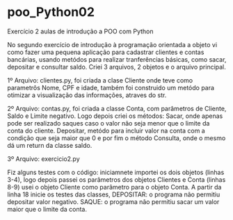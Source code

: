 # poo_Python02
Exercício 2 aulas de introdução a POO com Python

No segundo exercício de introdução à programação orientada a objeto vi como fazer uma pequena aplicação para cadastrar clientes e contas bancárias, usando metódos para realizar tranferências básicas, como sacar, depositar e consultar saldo.
Criei 3 arquivos, 2 objetos e o arquivo principal.

1º Arquivo: clientes.py, foi criada a clase Cliente onde teve como parametrôs Nome, CPF e idade, também foi construido um metódo para otimizar a visualização das informações, atraves do str.

2º Arquivo: contas.py, foi criada a classe Conta, com parâmetros de Cliente, Saldo e Limite negativo. Logo depois criei os métodos: Sacar, onde apenas pode ser realizado saques caso o valor não seja menor que o limite da conta do cliente. Depositar, metódo para incluir valor na conta com a condição que seja maior que 0 e por fim o método Consulta, onde o mesmo dá um return da classe saldo.

3º Arquivo: exercicio2.py

Fiz alguns testes com o código: iniciamnete importei os dois objetos (linhas 3-4), logo depois passei os parâmetros dos objetos Clientes e Conta (linhas 8-9) usei o objeto Cliente como parâmetro para o objeto Conta.
A partir da linha 18 inicie os testes das classes, DEPOSITAR: o programa não permitiu depositar valor negativo. SAQUE: o programa não permitiu sacar um valor maior que o limite da conta.

